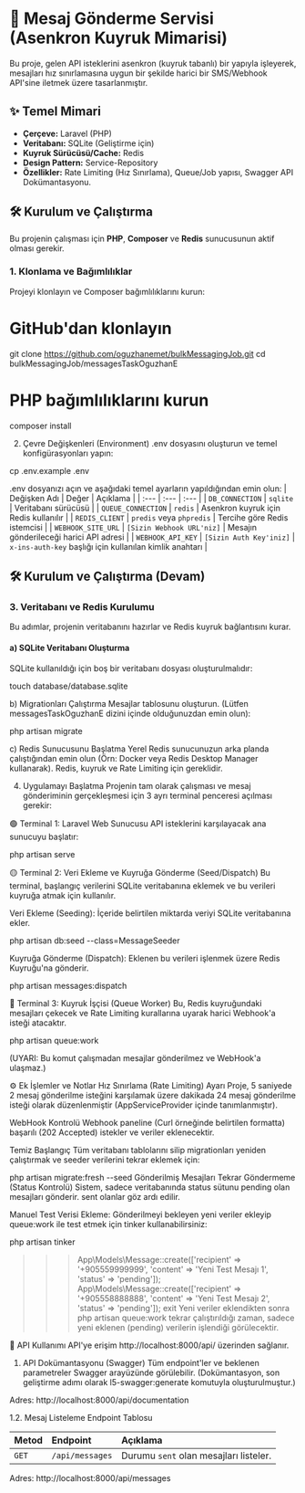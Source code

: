 # 🚀 Mesaj Gönderme Servisi (Asenkron Kuyruk Mimarisi)

Bu proje, gelen API isteklerini asenkron (kuyruk tabanlı) bir yapıyla işleyerek, mesajları hız sınırlamasına uygun bir şekilde harici bir SMS/Webhook API'sine iletmek üzere tasarlanmıştır.

## ✨ Temel Mimari

* **Çerçeve:** Laravel (PHP)
* **Veritabanı:** SQLite (Geliştirme için)
* **Kuyruk Sürücüsü/Cache:** Redis
* **Design Pattern:** Service-Repository
* **Özellikler:** Rate Limiting (Hız Sınırlama), Queue/Job yapısı, Swagger API Dokümantasyonu.

## 🛠️ Kurulum ve Çalıştırma

Bu projenin çalışması için **PHP**, **Composer** ve **Redis** sunucusunun aktif olması gerekir.

### 1. Klonlama ve Bağımlılıklar

Projeyi klonlayın ve Composer bağımlılıklarını kurun:


# GitHub'dan klonlayın
git clone https://github.com/oguzhanemet/bulkMessagingJob.git
cd bulkMessagingJob/messagesTaskOguzhanE

# PHP bağımlılıklarını kurun
composer install

2. Çevre Değişkenleri (Environment)
.env dosyasını oluşturun ve temel konfigürasyonları yapın:

cp .env.example .env

.env dosyanızı açın ve aşağıdaki temel ayarların yapıldığından emin olun:
| Değişken Adı | Değer | Açıklama |
| :--- | :--- | :--- |
| `DB_CONNECTION` | `sqlite` | Veritabanı sürücüsü |
| `QUEUE_CONNECTION` | `redis` | Asenkron kuyruk için Redis kullanılır |
| `REDIS_CLIENT` | `predis` veya `phpredis` | Tercihe göre Redis istemcisi |
| `WEBHOOK_SITE_URL` | `[Sizin Webhook URL'niz]` | Mesajın gönderileceği harici API adresi |
| `WEBHOOK_API_KEY` | `[Sizin Auth Key'iniz]` | `x-ins-auth-key` başlığı için kullanılan kimlik anahtarı |


## 🛠️ Kurulum ve Çalıştırma (Devam)

### 3. Veritabanı ve Redis Kurulumu

Bu adımlar, projenin veritabanını hazırlar ve Redis kuyruk bağlantısını kurar.

#### a) SQLite Veritabanı Oluşturma

SQLite kullanıldığı için boş bir veritabanı dosyası oluşturulmalıdır:


touch database/database.sqlite

b) Migrationları Çalıştırma
Mesajlar tablosunu oluşturun. (Lütfen messagesTaskOguzhanE dizini içinde olduğunuzdan emin olun):


php artisan migrate

c) Redis Sunucusunu Başlatma
Yerel Redis sunucunuzun arka planda çalıştığından emin olun (Örn: Docker veya Redis Desktop Manager kullanarak). Redis, kuyruk ve Rate Limiting için gereklidir.

4. Uygulamayı Başlatma
Projenin tam olarak çalışması ve mesaj gönderiminin gerçekleşmesi için 3 ayrı terminal penceresi açılması gerekir:

🟢 Terminal 1: Laravel Web Sunucusu
API isteklerini karşılayacak ana sunucuyu başlatır:


php artisan serve

🟡 Terminal 2: Veri Ekleme ve Kuyruğa Gönderme (Seed/Dispatch)
Bu terminal, başlangıç verilerini SQLite veritabanına eklemek ve bu verileri kuyruğa atmak için kullanılır.

Veri Ekleme (Seeding): İçeride belirtilen miktarda veriyi SQLite veritabanına ekler.


php artisan db:seed --class=MessageSeeder

Kuyruğa Gönderme (Dispatch): Eklenen bu verileri işlenmek üzere Redis Kuyruğu'na gönderir.


php artisan messages:dispatch

🔴 Terminal 3: Kuyruk İşçisi (Queue Worker)
Bu, Redis kuyruğundaki mesajları çekecek ve Rate Limiting kurallarına uyarak harici Webhook'a isteği atacaktır.


php artisan queue:work

(UYARI: Bu komut çalışmadan mesajlar gönderilmez ve WebHook'a ulaşmaz.)

⚙️ Ek İşlemler ve Notlar
Hız Sınırlama (Rate Limiting) Ayarı
Proje, 5 saniyede 2 mesaj gönderilme isteğini karşılamak üzere dakikada 24 mesaj gönderilme isteği olarak düzenlenmiştir (AppServiceProvider içinde tanımlanmıştır).

WebHook Kontrolü
Webhook paneline (Curl örneğinde belirtilen formatta) başarılı (202 Accepted) istekler ve veriler eklenecektir.

Temiz Başlangıç
Tüm veritabanı tablolarını silip migrationları yeniden çalıştırmak ve seeder verilerini tekrar eklemek için:


php artisan migrate:fresh --seed
Gönderilmiş Mesajları Tekrar Göndermeme (Status Kontrolü)
Sistem, sadece veritabanında status sütunu pending olan mesajları gönderir. sent olanlar göz ardı edilir.

Manuel Test Verisi Ekleme: Gönderilmeyi bekleyen yeni veriler ekleyip queue:work ile test etmek için tinker kullanabilirsiniz:


php artisan tinker
>>> App\Models\Message::create(['recipient' => '+905559999999', 'content' => 'Yeni Test Mesajı 1', 'status' => 'pending']);
>>> App\Models\Message::create(['recipient' => '+905558888888', 'content' => 'Yeni Test Mesajı 2', 'status' => 'pending']);
>>> exit
Yeni veriler eklendikten sonra php artisan queue:work tekrar çalıştırıldığı zaman, sadece yeni eklenen (pending) verilerin işlendiği görülecektir.


📡 API Kullanımı
API'ye erişim http://localhost:8000/api/ üzerinden sağlanır.

1. API Dokümantasyonu (Swagger)
Tüm endpoint'ler ve beklenen parametreler Swagger arayüzünde görülebilir. (Dokümantasyon, son geliştirme adımı olarak l5-swagger:generate komutuyla oluşturulmuştur.)

Adres: http://localhost:8000/api/documentation

1.2. Mesaj Listeleme Endpoint Tablosu


| Metod | Endpoint | Açıklama |
| :--- | :--- | :--- |
| `GET` | `/api/messages` | Durumu `sent` olan mesajları listeler. |

Adres: http://localhost:8000/api/messages

